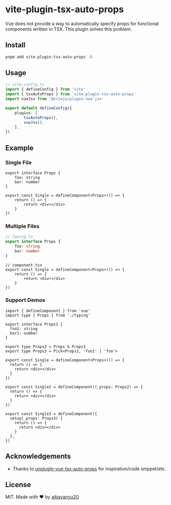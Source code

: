 # vite-plugin-tsx-auto-props

Vue does not provide a way to automatically specify props for functional components written in TSX. This plugin solves this problem.


## Install

```bash
pnpm add vite-plugin-tsx-auto-props -D
```
## Usage

```ts
// vite.config.ts
import { defineConfig } from 'vite'
import { tsxAutoProps } from 'vite-plugin-tsx-auto-props'
import vueJsx from '@vitejs/plugin-vue-jsx'

export default defineConfig({
    plugins: [
        tsxAutoProps(),
        vueJsx(),
    ],
})
```


## Example


### Single File

```tsx
export interface Props {
    foo: string
    bar: number
}

export const Single = defineComponent<Props>(() => {
    return () => {
        return <div></div>
    }
})
```

### Multiple Files

```ts
// typing.ts
export interface Props {
    foo: string
    bar: number
}

```


```tsx
// component.tsx
export const Single = defineComponent<Props>(() => {
    return () => {
        return <div></div>
    }
})
```

### Support Demos

```tsx
import { defineComponent } from 'vue'
import type { Props } from './typing'

export interface Props1 {
  foo1: string
  bar1: number
}

export type Props2 = Props & Props1
export type Props3 = Pick<Props2, 'foo1' | 'foo'>

export const Single = defineComponent<Props>(() => {
  return () => {
    return <div></div>
  }
})

export const Single2 = defineComponent((_props: Props2) => {
  return () => {
    return <div></div>
  }
})

export const Single3 = defineComponent({
  setup(_props: Props3) {
    return () => {
      return <div></div>
    }
  },
})

```

## Acknowledgements

- Thanks to [unplugin-vue-tsx-auto-props](https://github.com/unplugin/unplugin-vue-tsx-auto-props) for inspiration/code snippet/etc.


## License

MIT. Made with ❤️ by [aibayanyu20](https://github.com/aibayanyu20)

